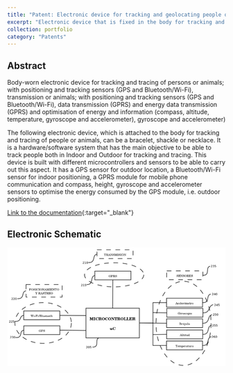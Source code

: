 ```yaml
---
title: "Patent: Electronic device for tracking and geolocating people or animals"
excerpt: "Electronic device that is fixed in the body for tracking and geolocating people or animals; with positioning and tracking sensors, data transmission and optimization of energy and information.<br/><img src='/images/patent_pulsera.png' width='320' height='300' align='center' />"
collection: portfolio
category: "Patents"
---
```


## Abstract
Body-worn electronic device for tracking and tracing of persons or animals; with positioning and tracking sensors (GPS and Bluetooth/Wi-Fi), transmission or animals; with positioning and tracking sensors (GPS and Bluetooth/Wi-Fi), data transmission (GPRS) and energy data transmission (GPRS) and optimisation of energy and information (compass, altitude, temperature, gyroscope and accelerometer), gyroscope and accelerometer)

The following electronic device, which is attached to the body for tracking and tracing of people or animals, can be a bracelet, shackle or necklace. It is a hardware/software system that has the main objective to be able to track people both in Indoor and Outdoor for tracking and tracing. This device is built with different microcontrollers and sensors to be able to carry out this aspect. It has a GPS sensor for outdoor location, a Bluetooth/Wi-Fi sensor for indoor positioning, a GPRS module for mobile phone communication and compass, height, gyroscope and accelerometer sensors to optimise the energy consumed by the GPS module, i.e. outdoor positioning.

[Link to the documentation](https://www.researchgate.net/publication/312230998_Dispositivo_electronico_que_se_fija_en_el_cuerpo_para_seguimiento_y_localizacion_de_personas_o_animales_con_sensores_de_posicionamiento_y_rastreo_GPS_y_BluetoothWi-Fi_transmision_de_datos_GPRS_y_optim?_sg%5B0%5D=JqsnBVPkAkQVk8cjd23Gd8Ys4bmL5q9qq-J4erWt6j4XT1k89VfSU--UektEFyEh9m8aUoCAczcQT_KIRZQUbHdvDxDpoLrmPb3C0uqD.66dndptvZqwIETSwqBLkvIkVIwdDMusCkqtGRg0DDf8t--7JYhbv4ZJQVtzb1VNRyvcn5HADQBtKNZlG6vD9zw){:target="_blank"}


## Electronic Schematic

<div>
<p style = 'text-align:center;'>
<img src='/images/patent_pulsera.png'>
</p>
</div>

<!-- SEO Structured Data -->
<script type="application/ld+json">
{
  "@context": "https://schema.org",
  "@type": "Product",
  "name": "Electronic Device for Tracking and Geolocation",
  "image": "{{ site.url }}/images/patent_pulsera.png",
  "description": "Electronic device worn on the body (e.g., bracelet or necklace) for tracking people or animals. Equipped with GPS, Bluetooth/Wi-Fi, GPRS, and environmental sensors for indoor and outdoor positioning.",
  "brand": {
    "@type": "Brand",
    "name": "Research Project UNED"
  },
  "manufacturer": {
    "@type": "Organization",
    "name": "Manuel Castillo-Cara"
  },
  "url": "{{ site.url }}{{ page.url }}",
  "isAccessoryOrSparePartFor": "Tracking and positioning systems",
  "additionalProperty": [
    {
      "@type": "PropertyValue",
      "name": "Positioning Sensors",
      "value": "GPS, Bluetooth, Wi-Fi"
    },
    {
      "@type": "PropertyValue",
      "name": "Transmission",
      "value": "GPRS"
    },
    {
      "@type": "PropertyValue",
      "name": "Energy Optimization Sensors",
      "value": "Compass, Altitude, Temperature, Gyroscope, Accelerometer"
    },
    {
      "@type": "PropertyValue",
      "name": "Form Factor",
      "value": "Bracelet, Necklace, or Shackle"
    }
  ]
}
</script>
